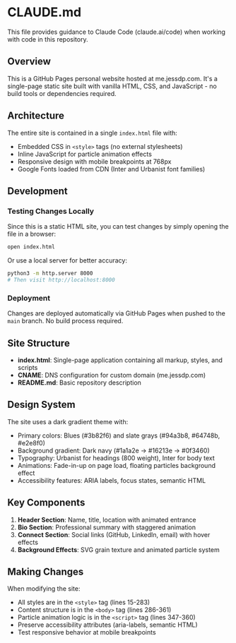 # CLAUDE.md

This file provides guidance to Claude Code (claude.ai/code) when working with code in this repository.

## Overview

This is a GitHub Pages personal website hosted at me.jessdp.com. It's a single-page static site built with vanilla HTML, CSS, and JavaScript - no build tools or dependencies required.

## Architecture

The entire site is contained in a single `index.html` file with:
- Embedded CSS in `<style>` tags (no external stylesheets)
- Inline JavaScript for particle animation effects
- Responsive design with mobile breakpoints at 768px
- Google Fonts loaded from CDN (Inter and Urbanist font families)

## Development

### Testing Changes Locally

Since this is a static HTML site, you can test changes by simply opening the file in a browser:

```bash
open index.html
```

Or use a local server for better accuracy:

```bash
python3 -m http.server 8000
# Then visit http://localhost:8000
```

### Deployment

Changes are deployed automatically via GitHub Pages when pushed to the `main` branch. No build process required.

## Site Structure

- **index.html**: Single-page application containing all markup, styles, and scripts
- **CNAME**: DNS configuration for custom domain (me.jessdp.com)
- **README.md**: Basic repository description

## Design System

The site uses a dark gradient theme with:
- Primary colors: Blues (#3b82f6) and slate grays (#94a3b8, #64748b, #e2e8f0)
- Background gradient: Dark navy (#1a1a2e → #16213e → #0f3460)
- Typography: Urbanist for headings (800 weight), Inter for body text
- Animations: Fade-in-up on page load, floating particles background effect
- Accessibility features: ARIA labels, focus states, semantic HTML

## Key Components

1. **Header Section**: Name, title, location with animated entrance
2. **Bio Section**: Professional summary with staggered animation
3. **Connect Section**: Social links (GitHub, LinkedIn, email) with hover effects
4. **Background Effects**: SVG grain texture and animated particle system

## Making Changes

When modifying the site:
- All styles are in the `<style>` tag (lines 15-283)
- Content structure is in the `<body>` tag (lines 286-361)
- Particle animation logic is in the `<script>` tag (lines 347-360)
- Preserve accessibility attributes (aria-labels, semantic HTML)
- Test responsive behavior at mobile breakpoints
